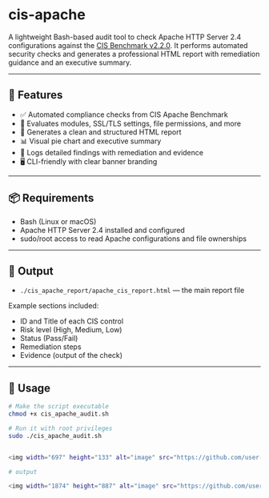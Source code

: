 # cis-apache

A lightweight Bash-based audit tool to check Apache HTTP Server 2.4 configurations against the [CIS Benchmark v2.2.0](https://www.cisecurity.org/benchmark/apache_http_server). It performs automated security checks and generates a professional HTML report with remediation guidance and an executive summary.

---

## 🚀 Features

- ✅ Automated compliance checks from CIS Apache Benchmark
- 🧪 Evaluates modules, SSL/TLS settings, file permissions, and more
- 📄 Generates a clean and structured HTML report
- 📊 Visual pie chart and executive summary
- 📁 Logs detailed findings with remediation and evidence
- 🖥️ CLI-friendly with clear banner branding

---

## 📦 Requirements

- Bash (Linux or macOS)
- Apache HTTP Server 2.4 installed and configured
- sudo/root access to read Apache configurations and file ownerships

---

## 📂 Output

- `./cis_apache_report/apache_cis_report.html` — the main report file

Example sections included:
- ID and Title of each CIS control
- Risk level (High, Medium, Low)
- Status (Pass/Fail)
- Remediation steps
- Evidence (output of the check)

---

## 🔧 Usage

```bash
# Make the script executable
chmod +x cis_apache_audit.sh

# Run it with root privileges
sudo ./cis_apache_audit.sh


<img width="697" height="133" alt="image" src="https://github.com/user-attachments/assets/d8957a3e-a4ac-41ef-8a89-df08be7e13c9" />

# output 

<img width="1874" height="887" alt="image" src="https://github.com/user-attachments/assets/78fceb0a-0ff4-4b0f-a16e-6393dc00a400" />
